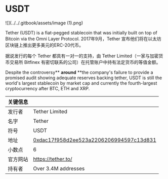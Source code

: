# USDT

![](../../.gitbook/assets/image (1).png)

Tether (USDT) is a fiat-pegged stablecoin that was initially built on top of Bitcoin via the Omni Layer Protocol.  2017年9月，Tether 宣布他们将在以太坊区块链上推出更多美元的ERC-20代币。

据说发行的每个 Tether 都具有一对一的支持，由 Tether Limited（一家与加密货币交易所 Bitfinex 有密切联系的公司）在托管账户中持有法定货币的等值金额。

Despite the controversy** **around** **the company's failure to provide a promised audit showing adequate reserves backing tether, USDT is still the world's largest stablecoin by market cap and currently the fourth-largest cryptocurrency after BTC, ETH and XRP.

| 关键信息 |                                                                                                                  |
| ---- | ---------------------------------------------------------------------------------------------------------------- |
| 发行者  | Tether Limited                                                                                                   |
| 名字   | Tether                                                                                                           |
| 符号   | USDT                                                                                                             |
| 地址   | [0xdac17f958d2ee523a2206206994597c13d831](https://etherscan.io/token/0xdac17f958d2ee523a2206206994597c13d831ec7) |
| 小数点  | 6                                                                                                                |
| 官方网站 | [https://tether.to/ ](https://tether.to)                                                                         |
| 持有者  | Over 3.4M addresses                                                                                              |


